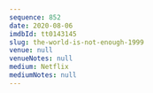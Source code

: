 ```yaml
---
sequence: 852
date: 2020-08-06
imdbId: tt0143145
slug: the-world-is-not-enough-1999
venue: null
venueNotes: null
medium: Netflix
mediumNotes: null
---
```

